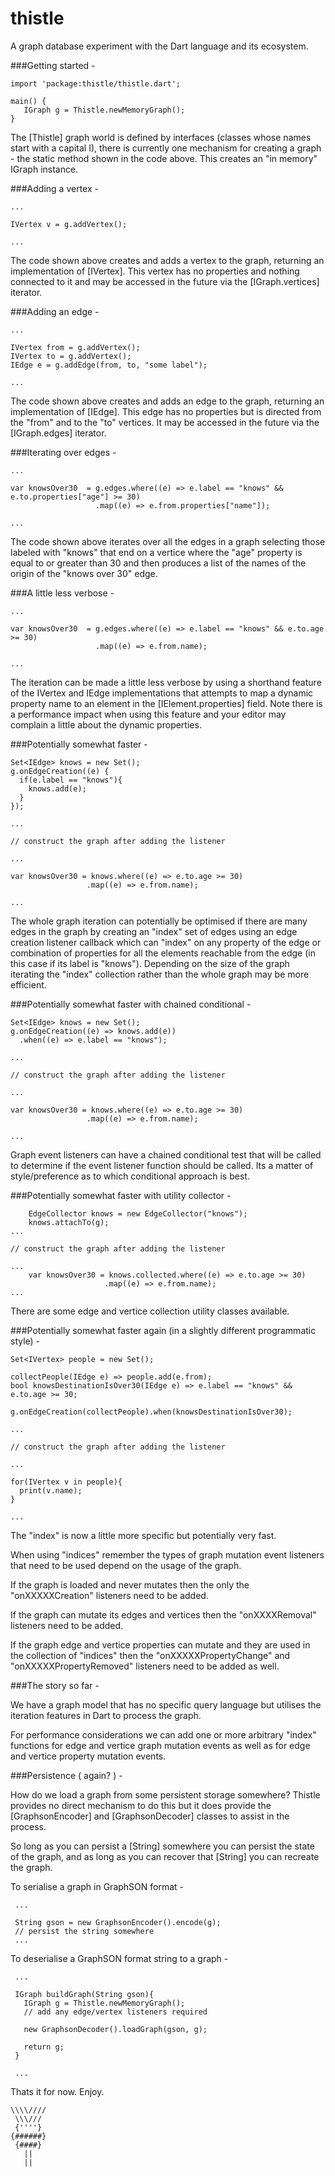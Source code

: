 thistle
=======

A graph database experiment with the Dart language and its ecosystem.

###Getting started -
    
    import 'package:thistle/thistle.dart';
    
    main() {
       IGraph g = Thistle.newMemoryGraph();
    }

The [Thistle] graph world is defined by interfaces (classes whose names start with 
a capital I), there is currently one mechanism for creating a graph - the static 
method shown in the code above. This creates an "in memory" IGraph instance.

###Adding a vertex - 

    ...
    
    IVertex v = g.addVertex();
    
    ...

The code shown above creates and adds a vertex to the graph, returning an implementation
of [IVertex]. This vertex has no properties and nothing connected to it and may be 
accessed in the future via the [IGraph.vertices] iterator.


###Adding an edge - 

    ...
    
    IVertex from = g.addVertex();
    IVertex to = g.addVertex();
    IEdge e = g.addEdge(from, to, "some label");
    
    ...

The code shown above creates and adds an edge to the graph, returning an implementation
of [IEdge]. This edge has no properties but is directed from the "from" and to the "to" 
vertices. It may be accessed in the future via the [IGraph.edges] iterator.


###Iterating over edges - 

    ...
    
    var knowsOver30  = g.edges.where((e) => e.label == "knows" && e.to.properties["age"] >= 30)
                       .map((e) => e.from.properties["name"]);
    
    ...

The code shown above iterates over all the edges in a graph selecting those labeled
with "knows" that end on a vertice where the "age" property is equal to or greater 
than 30 and then produces a list of the names of the origin of the "knows over 30" edge.

###A little less verbose - 

    ...
    
    var knowsOver30  = g.edges.where((e) => e.label == "knows" && e.to.age >= 30)
                       .map((e) => e.from.name);
    
    ...

The iteration can be made a little less verbose by using a shorthand feature of the 
IVertex and IEdge implementations that attempts to map a dynamic property name
to an element in the [IElement.properties] field. Note there is a performance impact
when using this feature and your editor may complain a little about the dynamic 
properties.


###Potentially somewhat faster - 

    Set<IEdge> knows = new Set();
    g.onEdgeCreation((e) {
      if(e.label == "knows"){
        knows.add(e);
      }
    });
    
    ...
    
    // construct the graph after adding the listener

    ...
    
    var knowsOver30 = knows.where((e) => e.to.age >= 30)
                     .map((e) => e.from.name);
    
    ...

The whole graph iteration can potentially be optimised if there are many edges 
in the graph by creating an "index" set of edges using an edge creation listener 
callback which can "index" on any property of the edge or combination of properties 
for all the elements reachable from the edge (in this case if its label is 
"knows"). Depending on the size of the graph iterating the "index" collection rather 
than the whole graph may be more efficient.

###Potentially somewhat faster with chained conditional - 

    Set<IEdge> knows = new Set();
    g.onEdgeCreation((e) => knows.add(e))
      .when((e) => e.label == "knows");
      
    ...
    
    // construct the graph after adding the listener

    ...
    
    var knowsOver30 = knows.where((e) => e.to.age >= 30)
                     .map((e) => e.from.name);
    
    ...
    
Graph event listeners can have a chained conditional test that will be called
to determine if the event listener function should be called. Its a matter of
style/preference as to which conditional approach is best.

###Potentially somewhat faster with utility collector - 

        EdgeCollector knows = new EdgeCollector("knows");
        knows.attachTo(g);
    ...
    
    // construct the graph after adding the listener

    ...
        var knowsOver30 = knows.collected.where((e) => e.to.age >= 30)
                         .map((e) => e.from.name);
    ...
    
There are some edge and vertice collection utility classes available.



###Potentially somewhat faster again (in a slightly different programmatic style) - 

    Set<IVertex> people = new Set();

    collectPeople(IEdge e) => people.add(e.from);
    bool knowsDestinationIsOver30(IEdge e) => e.label == "knows" && e.to.age >= 30;

    g.onEdgeCreation(collectPeople).when(knowsDestinationIsOver30);
    
    ...
    
    // construct the graph after adding the listener

    ...
    
    for(IVertex v in people){
      print(v.name);
    }
    
    ...

The "index" is now a little more specific but potentially very fast.

When using "indices" remember the types of graph mutation event 
listeners that need to be used depend on the usage of the graph. 

If the graph is loaded and never mutates then the only the "onXXXXXCreation" 
listeners need to be added.

If the graph can mutate its edges and vertices then the "onXXXXRemoval"
listeners need to be added.

If the graph edge and vertice properties can mutate and they are used
in the collection of "indices" then the "onXXXXXPropertyChange" and 
"onXXXXXPropertyRemoved" listeners need to be added as well.


###The story so far - 

We have a graph model that has no specific query language but utilises
the iteration features in Dart to process the graph. 

For performance considerations we can add one or more arbitrary "index" 
functions for edge and vertice graph mutation events as well as for
edge and vertice property mutation events.


###Persistence ( again? ) -

How do we load a graph from some persistent storage somewhere? 
Thistle provides no direct mechanism to do this but it does provide the 
[GraphsonEncoder] and [GraphsonDecoder] classes to assist in the process.

So long as you can persist a [String] somewhere you can persist the state
of the graph, and as long as you can recover that [String] you can recreate
the graph.

To serialise a graph in GraphSON format -

     ...
     
     String gson = new GraphsonEncoder().encode(g);
     // persist the string somewhere
     ...
     
To deserialise a GraphSON format string to a graph -

     ...
     
     IGraph buildGraph(String gson){
       IGraph g = Thistle.newMemoryGraph();
       // add any edge/vertex listeners required
       
       new GraphsonDecoder().loadGraph(gson, g);
       
       return g;
     }
     
     ...
     
Thats it for now. Enjoy.

    \\\\////
     \\\///
     {''''}
    {######}
     {####}
       ||
       || 

